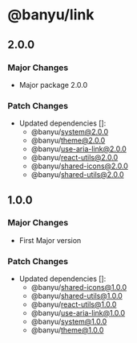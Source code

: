 # @banyu/link

## 2.0.0

### Major Changes

- Major package 2.0.0

### Patch Changes

- Updated dependencies []:
  - @banyu/system@2.0.0
  - @banyu/theme@2.0.0
  - @banyu/use-aria-link@2.0.0
  - @banyu/react-utils@2.0.0
  - @banyu/shared-icons@2.0.0
  - @banyu/shared-utils@2.0.0

## 1.0.0

### Major Changes

- First Major version

### Patch Changes

- Updated dependencies []:
  - @banyu/shared-icons@1.0.0
  - @banyu/shared-utils@1.0.0
  - @banyu/react-utils@1.0.0
  - @banyu/use-aria-link@1.0.0
  - @banyu/system@1.0.0
  - @banyu/theme@1.0.0
